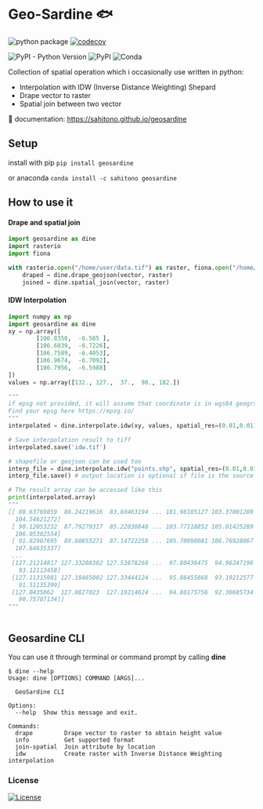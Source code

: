 # Geo-Sardine :fish:
![python package](https://github.com/sahitono/geosardine/workflows/python%20package/badge.svg)
[![codecov](https://codecov.io/gh/sahitono/geosardine/branch/master/graph/badge.svg)](https://codecov.io/gh/sahitono/geosardine)

![PyPI - Python Version](https://img.shields.io/pypi/pyversions/geosardine)
![PyPI](https://img.shields.io/pypi/v/geosardine)
![Conda](https://img.shields.io/conda/v/sahitono/geosardine)


Collection of spatial operation which i occasionally use written in python:
 - Interpolation with IDW (Inverse Distance Weighting) Shepard
 - Drape vector to raster
 - Spatial join between two vector

:blue_book: documentation: https://sahitono.github.io/geosardine
## Setup
install with pip
```pip install geosardine```

or anaconda
```conda install -c sahitono geosardine```

## How to use it

#### Drape and spatial join
```python
import geosardine as dine
import rasterio
import fiona

with rasterio.open("/home/user/data.tif") as raster, fiona.open("/home/user/data.shp") as vector:
    draped = dine.drape_geojson(vector, raster)
    joined = dine.spatial_join(vector, raster) 
```
#### IDW Interpolation
```python
import numpy as np
import geosardine as dine
xy = np.array([
        [106.8358,  -6.585 ],
        [106.6039,  -6.7226],
        [106.7589,  -6.4053],
        [106.9674,  -6.7092],
        [106.7956,  -6.5988]
])
values = np.array([132., 127.,  37.,  90., 182.])

"""
if epsg not provided, it will assume that coordinate is in wgs84 geographic
Find your epsg here https://epsg.io/
"""
interpolated = dine.interpolate.idw(xy, values, spatial_res=(0.01,0.01), epsg=4326)

# Save interpolation result to tiff
interpolated.save('idw.tif')

# shapefile or geojson can be used too
interp_file = dine.interpolate.idw("points.shp", spatial_res=(0.01,0.01), column_name="value")
interp_file.save() # output location is optional if file is the source

# The result array can be accessed like this
print(interpolated.array)
"""
[[ 88.63769859  86.24219616  83.60463194 ... 101.98185127 103.37001289
  104.54621272]
 [ 90.12053232  87.79279317  85.22030848 ... 103.77118852 105.01425289
  106.05302554]
 [ 91.82987695  89.60855271  87.14722258 ... 105.70090081 106.76928067
  107.64635337]
 ...
 [127.21214817 127.33208302 127.53878268 ...  97.80436475  94.96247196
   93.12113458]
 [127.11315081 127.18465002 127.33444124 ...  95.86455668  93.19212577
   91.51135399]
 [127.0435062  127.0827023  127.19214624 ...  94.80175756  92.30685734
   90.75707134]]
"""



```


## Geosardine CLI
You can use it through terminal or command prompt by calling **dine**

```
$ dine --help
Usage: dine [OPTIONS] COMMAND [ARGS]...

  GeoSardine CLI

Options:
  --help  Show this message and exit.

Commands:
  drape         Drape vector to raster to obtain height value
  info          Get supported format
  join-spatial  Join attribute by location
  idw           Create raster with Inverse Distance Weighting interpolation
```

### License
[![License](https://img.shields.io/badge/License-BSD%203--Clause-blue.svg)](https://opensource.org/licenses/BSD-3-Clause)

